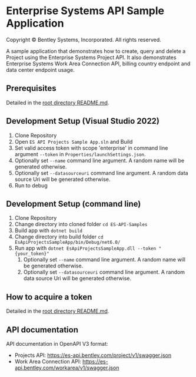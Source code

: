 # Enterprise Systems API Sample Application

Copyright © Bentley Systems, Incorporated. All rights reserved.

A sample application that demonstrates how to create, query and delete a Project using the Enterprise Systems Project API. It also demonstrates Enterprise Systems Work Area Connection API, billing country endpoint and data center endpoint usage.

## Prerequisites

Detailed in the [root directory README.md](../README.md).

## Development Setup (Visual Studio 2022)

1. Clone Repository
2. Open `ES API Projects Sample App.sln` and Build
3. Set valid access token with scope 'enterprise' in command line argument `--token` in `Properties/launchSettings.json`.
4. Optionally set `--name` command line argument. A random name will be generated otherwise.
5. Optionally set `--datasourceuri` command line argument. A random data source Uri will be generated otherwise.
6. Run to debug

## Development Setup (command line)

1. Clone Repository
2. Change directory into cloned folder `cd ES-API-Samples`
3. Build app with `dotnet build`
4. Change directory into build folder `cd EsApiProjectsSampleApp/bin/Debug/net6.0/`
5. Run app with `dotnet EsApiProjectsSampleApp.dll --token "{your_token}"`
   1. Optionally set `--name` command line argument. A random name will be generated otherwise.
   2. Optionally set `--datasourceuri` command line argument. A random data source Uri will be generated otherwise.

## How to acquire a token

Detailed in the [root directory README.md](../README.md).

## API documentation

API documentation in OpenAPI V3 format:
* Projects API: https://es-api.bentley.com/project/v1/swagger.json
* Work Area Connection API: https://es-api.bentley.com/workarea/v1/swagger.json